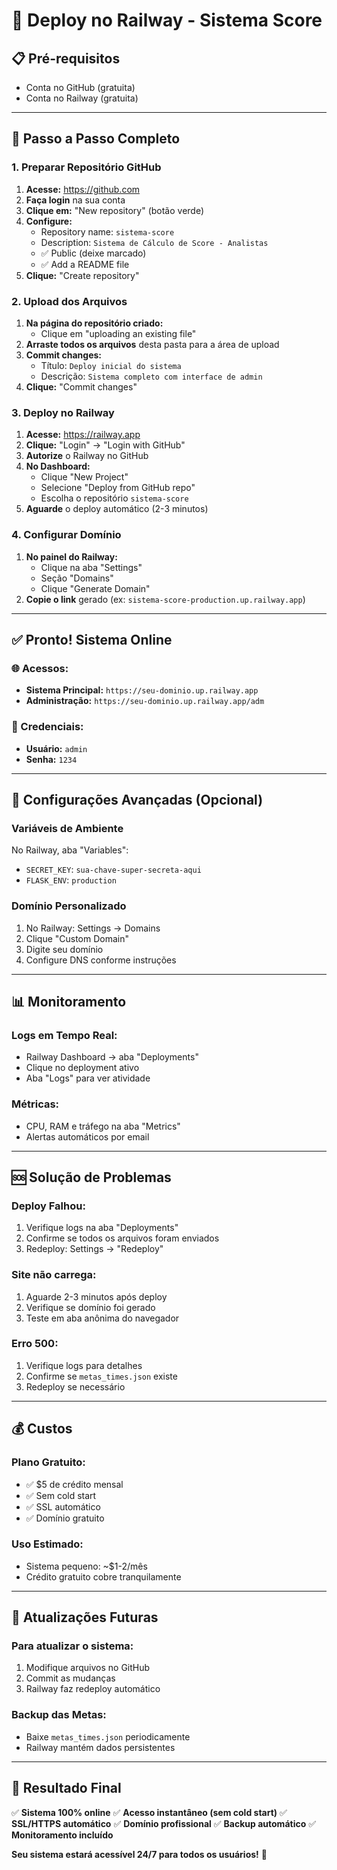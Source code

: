 # 🚀 Deploy no Railway - Sistema Score

## 📋 **Pré-requisitos**
- Conta no GitHub (gratuita)
- Conta no Railway (gratuita)

---

## 🎯 **Passo a Passo Completo**

### **1. Preparar Repositório GitHub**

1. **Acesse:** https://github.com
2. **Faça login** na sua conta
3. **Clique em:** "New repository" (botão verde)
4. **Configure:**
   - Repository name: `sistema-score`
   - Description: `Sistema de Cálculo de Score - Analistas`
   - ✅ Public (deixe marcado)
   - ✅ Add a README file
5. **Clique:** "Create repository"

### **2. Upload dos Arquivos**

1. **Na página do repositório criado:**
   - Clique em "uploading an existing file"
2. **Arraste todos os arquivos** desta pasta para a área de upload
3. **Commit changes:**
   - Título: `Deploy inicial do sistema`
   - Descrição: `Sistema completo com interface de admin`
4. **Clique:** "Commit changes"

### **3. Deploy no Railway**

1. **Acesse:** https://railway.app
2. **Clique:** "Login" → "Login with GitHub"
3. **Autorize** o Railway no GitHub
4. **No Dashboard:**
   - Clique "New Project"
   - Selecione "Deploy from GitHub repo"
   - Escolha o repositório `sistema-score`
5. **Aguarde** o deploy automático (2-3 minutos)

### **4. Configurar Domínio**

1. **No painel do Railway:**
   - Clique na aba "Settings"
   - Seção "Domains"
   - Clique "Generate Domain"
2. **Copie o link** gerado (ex: `sistema-score-production.up.railway.app`)

---

## ✅ **Pronto! Sistema Online**

### **🌐 Acessos:**
- **Sistema Principal:** `https://seu-dominio.up.railway.app`
- **Administração:** `https://seu-dominio.up.railway.app/adm`

### **🔑 Credenciais:**
- **Usuário:** `admin`
- **Senha:** `1234`

---

## 🔧 **Configurações Avançadas (Opcional)**

### **Variáveis de Ambiente**
No Railway, aba "Variables":
- `SECRET_KEY`: `sua-chave-super-secreta-aqui`
- `FLASK_ENV`: `production`

### **Domínio Personalizado**
1. No Railway: Settings → Domains
2. Clique "Custom Domain"
3. Digite seu domínio
4. Configure DNS conforme instruções

---

## 📊 **Monitoramento**

### **Logs em Tempo Real:**
- Railway Dashboard → aba "Deployments"
- Clique no deployment ativo
- Aba "Logs" para ver atividade

### **Métricas:**
- CPU, RAM e tráfego na aba "Metrics"
- Alertas automáticos por email

---

## 🆘 **Solução de Problemas**

### **Deploy Falhou:**
1. Verifique logs na aba "Deployments"
2. Confirme se todos os arquivos foram enviados
3. Redeploy: Settings → "Redeploy"

### **Site não carrega:**
1. Aguarde 2-3 minutos após deploy
2. Verifique se domínio foi gerado
3. Teste em aba anônima do navegador

### **Erro 500:**
1. Verifique logs para detalhes
2. Confirme se `metas_times.json` existe
3. Redeploy se necessário

---

## 💰 **Custos**

### **Plano Gratuito:**
- ✅ $5 de crédito mensal
- ✅ Sem cold start
- ✅ SSL automático
- ✅ Domínio gratuito

### **Uso Estimado:**
- Sistema pequeno: ~$1-2/mês
- Crédito gratuito cobre tranquilamente

---

## 🔄 **Atualizações Futuras**

### **Para atualizar o sistema:**
1. Modifique arquivos no GitHub
2. Commit as mudanças
3. Railway faz redeploy automático

### **Backup das Metas:**
- Baixe `metas_times.json` periodicamente
- Railway mantém dados persistentes

---

## 🎉 **Resultado Final**

✅ **Sistema 100% online**
✅ **Acesso instantâneo (sem cold start)**
✅ **SSL/HTTPS automático**
✅ **Domínio profissional**
✅ **Backup automático**
✅ **Monitoramento incluído**

**Seu sistema estará acessível 24/7 para todos os usuários!** 🚀

